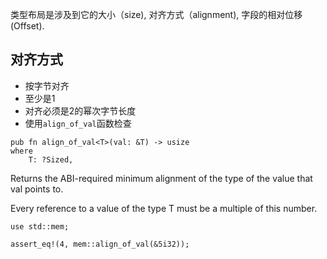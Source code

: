 类型布局是涉及到它的大小（size), 对齐方式（alignment), 字段的相对位移(Offset).

## 对齐方式 ##  
- 按字节对齐  
- 至少是1  
- 对齐必须是2的幂次字节长度  
- 使用`align_of_val`函数检查
```
pub fn align_of_val<T>(val: &T) -> usize 
where
    T: ?Sized, 
```

Returns the ABI-required minimum alignment of the type of the value that val points to.

Every reference to a value of the type T must be a multiple of this number.


```
use std::mem;

assert_eq!(4, mem::align_of_val(&5i32));
```

